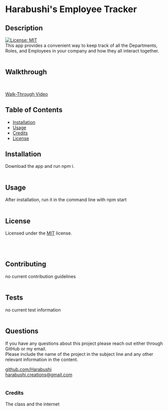 
  # Harabushi's Employee Tracker

  ## Description
  
  [![License: MIT](https://img.shields.io/badge/License-MIT-yellow.svg)](https://opensource.org/licenses/MIT)<br>
  This app provides a convenient way to keep track of all the Departments, Roles, and Employees in your company and how they all interact together.
  <br>
  <br>

   ## Walkthrough

  <br>

  [Walk-Through Video](https://drive.google.com/file/d/1X9loTYrAF1g9l3Ebc0nWQHmyJbfa6mkp/view?usp=sharing)

  ## Table of Contents

  - [Installation](#installation)
  - [Usage](#usage)
  - [Credits](#credits)
  - [License](#license)

  ## Installation

  Download the app and run npm i.
  <br>
  <br>

  ## Usage

  After installation, run it in the command line with npm start
  <br>
  <br>

  ## License

  
  Licensed under the [MIT](https://opensource.org/licenses/MIT) license.
  
  <br>
  <br>

  ## Contributing

  no current contribution guidelines
  <br>
  <br>

  ## Tests

  no current test information
  <br>
  <br>

  ## Questions

  If you have any questions about this project please reach out either through GitHub or my email.<br>
  Please include the name of the project in the subject line and any other relevant information in the content.<br>

  [github.com/Harabushi](https://github.com/Harabushi)<br>
  [harabushi.creations@gmail.com](mailto:harabushi.creations@gmail.com)
  <br>
  <br>
  
  ### Credits

  The class and the internet
